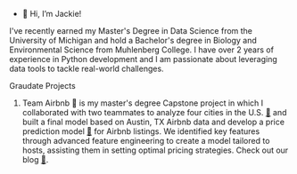 - 👋 Hi, I’m Jackie!

I've recently earned my Master's Degree in Data Science from the University of Michigan and hold a Bachelor's degree in Biology and Environmental Science from Muhlenberg College. I have over 2 years of experience in Python development and I am passionate about leveraging data tools to tackle real-world challenges.

Graudate Projects
  1. Team Airbnb 🏡 is my master's degree Capstone project in which I collaborated with two teammates to analyze four cities in the U.S. [:link:](https://github.com/mads-team-airbnb/airbnb-data-explorer) and built a final model based on Austin, TX Airbnb data and develop a price prediction model [:link:](https://github.com/mads-team-airbnb/airbnb-modeling) for Airbnb listings. We identified key features through advanced feature engineering to create a model tailored to hosts, assisting them in setting optimal pricing strategies. Check out our blog [:link:](https://teamairbnbmads.substack.com/).
